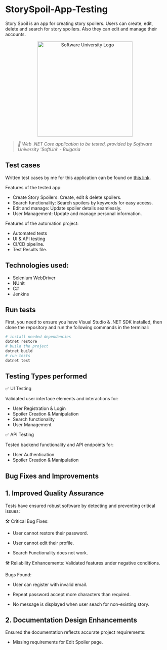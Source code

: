 # StorySpoil-App-Testing

Story Spoil is an app for creating story spoilers. Users can create, edit, delete and search for story spoilers. Also they can edit and manage their accounts.


<p align="center">
  <img 
    alt="Software University Logo"
    src="https://vizia.sofia.bg/wp-content/uploads/2018/11/software-university-logo.png"
    width="300"
  >
</p>

> _🧪 Web .NET Core application to be tested, provided by Software University 'SoftUni' - Bulgaria_

## Test cases
Written test cases by me for this application can be found on [this link](https://docs.google.com/spreadsheets/d/1EQ8GlasIktTlla4jjLqdzei-pgCaJ4JP/edit?usp=drive_link&ouid=101865710122533479047&rtpof=true&sd=true). 

Features of the tested app:

  - Create Story Spoilers: Create, edit & delete spoilers.
  -  Search functionality: Search spoilers by keywords for easy access.
  -  Edit and manage: Update spoiler details seamlessly.
  -  User Management: Update and manage personal information.

Features of the automation project:

  - Automated tests
  -  UI & API testing
  -  CI/CD pipeline.
  -  Test Results file.

## Technologies used:

  - Selenium WebDriver
  -  NUnit
  -  C#
  -  Jenkins
    
## Run tests
First, you need to ensure you have Visual Studio & .NET SDK installed, then clone the repository and run the following commands in the terminal:

```bash
# install needed dependencies
dotnet restore
# build the project
dotnet build
# run tests
dotnet test
```

## Testing Types performed

✅ UI Testing

Validated user interface elements and interactions for:

  - User Registration & Login
  - Spoiler Creation & Manipulation
  - Search functionality
  - User Management

✅ API Testing

Tested backend functionality and API endpoints for:

  - User Authentication
  - Spoiler Creation & Manipulation



## Bug Fixes and Improvements
## 1. Improved Quality Assurance

Tests have ensured robust software by detecting and preventing critical issues:

🛠 Critical Bug Fixes:

  - User cannot restore their password.

  - User cannot edit their profile.
   
  - Search Functionality does not work.


🛠 Reliability Enhancements: Validated features under negative conditions.

Bugs Found:

  - User can register with invalid email.

  - Repeat password accept more characters than required.

  - No message is displayed when user seach for non-existing story.

## 2. Documentation Design Enhancements

Ensured the documentation reflects accurate project requirements:

  - Missing requirements for Edit Spoiler page.
